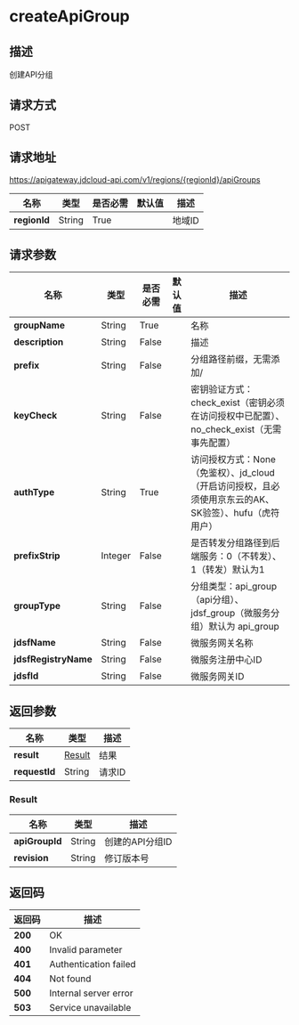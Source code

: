 # createApiGroup


## 描述
创建API分组

## 请求方式
POST

## 请求地址
https://apigateway.jdcloud-api.com/v1/regions/{regionId}/apiGroups

|名称|类型|是否必需|默认值|描述|
|---|---|---|---|---|
|**regionId**|String|True| |地域ID|

## 请求参数
|名称|类型|是否必需|默认值|描述|
|---|---|---|---|---|
|**groupName**|String|True| |名称|
|**description**|String|False| |描述|
|**prefix**|String|False| |分组路径前缀，无需添加/|
|**keyCheck**|String|False| |密钥验证方式：check_exist（密钥必须在访问授权中已配置）、no_check_exist（无需事先配置）|
|**authType**|String|True| |访问授权方式：None（免鉴权）、jd_cloud（开启访问授权，且必须使用京东云的AK、SK验签）、hufu（虎符用户）|
|**prefixStrip**|Integer|False| |是否转发分组路径到后端服务：0（不转发）、1（转发）默认为1|
|**groupType**|String|False| |分组类型：api_group（api分组）、jdsf_group（微服务分组）默认为 api_group|
|**jdsfName**|String|False| |微服务网关名称|
|**jdsfRegistryName**|String|False| |微服务注册中心ID|
|**jdsfId**|String|False| |微服务网关ID|


## 返回参数
|名称|类型|描述|
|---|---|---|
|**result**|[Result](createapigroup#result)|结果|
|**requestId**|String|请求ID|

### <div id="result">Result</div>
|名称|类型|描述|
|---|---|---|
|**apiGroupId**|String|创建的API分组ID|
|**revision**|String|修订版本号|

## 返回码
|返回码|描述|
|---|---|
|**200**|OK|
|**400**|Invalid parameter|
|**401**|Authentication failed|
|**404**|Not found|
|**500**|Internal server error|
|**503**|Service unavailable|
